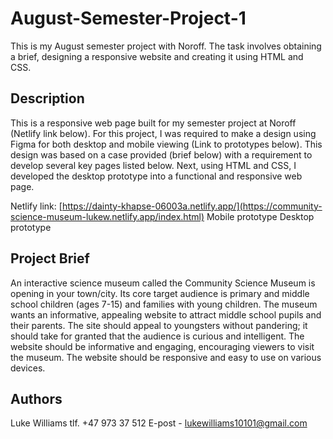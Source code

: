 # August-Semester-Project-1

This is my August semester project with Noroff. The task involves obtaining a brief, designing a responsive website and creating it using HTML and CSS.

## Description

This is a responsive web page built for my semester project at Noroff (Netlify link below). For this project, I was required to make a design using Figma for both desktop and mobile viewing (Link to prototypes below). This design was based on a case provided (brief below) with a requirement to develop several key pages listed below. Next, using HTML and CSS, I developed the desktop prototype into a functional and responsive web page.

Netlify link: [https://dainty-khapse-06003a.netlify.app/](https://community-science-museum-lukew.netlify.app/index.html)
Mobile prototype
Desktop prototype

## Project Brief

An interactive science museum called the Community Science Museum is opening in your town/city. Its core target audience is primary and middle school children (ages 7-15) and families with young children. The museum wants an informative, appealing website to attract middle school pupils and their parents. The site should appeal to youngsters without pandering; it should take for granted that the audience is curious and intelligent. The website should be informative and engaging, encouraging viewers to visit the museum. The website should be responsive and easy to use on various devices.

## Authors

Luke Williams
tlf. +47 973 37 512
E-post - lukewilliams10101@gmail.com
